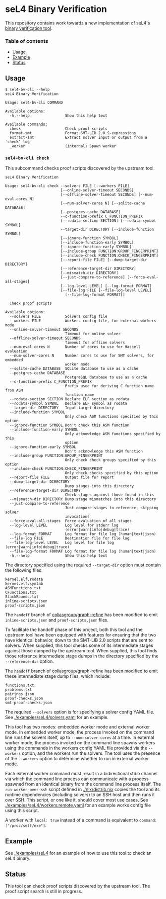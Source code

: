 # seL4 Binary Verification

This repository contains work towards a new implementation of seL4's [binary verification tool](https://github.com/seL4/graph-refine).

### Table of contents
- [Usage](#usage)
- [Example](#example)
- [Status](#status)

## Usage

```
$ sel4-bv-cli --help
seL4 Binary Verification

Usage: sel4-bv-cli COMMAND

Available options:
  -h,--help                Show this help text

Available commands:
  check                    Check proof scripts
  format-smt               Format SMT-LIB 2.0 S-expressions
  extract-smt              Extract solver input or output from a 'check' log
  _worker                  (internal) Spawn worker
```

### `sel4-bv-cli check`

This subcommand checks proof scripts discovered by the upstream tool.

```
seL4 Binary Verification

Usage: sel4-bv-cli check --solvers FILE [--workers FILE] 
                         [--online-solver-timeout SECONDS] 
                         [--offline-solver-timeout SECONDS] [--num-eval-cores N]
                         [--num-solver-cores N] [--sqlite-cache DATABASE] 
                         [--postgres-cache DATABASE]
                         --c-function-prefix C_FUNCTION_PREFIX 
                         [--rodata-section SECTION] [--rodata-symbol SYMBOL]
                         --target-dir DIRECTORY [--include-function SYMBOL] 
                         [--ignore-function SYMBOL] 
                         [--include-function-early SYMBOL] 
                         [--ignore-function-early SYMBOL] 
                         [--include-group FUNCTION:GROUP_FINGERPRINT] 
                         [--include-check FUNCTION:CHECK_FINGERPRINT] 
                         [--report-file FILE] [--dump-target-dir DIRECTORY] 
                         [--reference-target-dir DIRECTORY] 
                         [--mismatch-dir DIRECTORY] 
                         [--just-compare-to-reference] [--force-eval-all-stages]
                         [--log-level LEVEL] [--log-format FORMAT] 
                         [--file-log FILE [--file-log-level LEVEL] 
                           [--file-log-format FORMAT]]

  Check proof scripts

Available options:
  --solvers FILE           Solvers config file
  --workers FILE           Workers config file, for external workers mode
  --online-solver-timeout SECONDS
                           Timeout for online solver
  --offline-solver-timeout SECONDS
                           Timeout for offline solvers
  --num-eval-cores N       Number of cores to use for Haskell evaluation
  --num-solver-cores N     Number cores to use for SMT solvers, for embedded
                           worker mode
  --sqlite-cache DATABASE  SQLite database to use as a cache
  --postgres-cache DATABASE
                           PostgreSQL database to use as a cache
  --c-function-prefix C_FUNCTION_PREFIX
                           Prefix used for deriving C function name from ASM
                           function name
  --rodata-section SECTION Declare ELF section as rodata
  --rodata-symbol SYMBOL   Declare ELF symbol as rodata
  --target-dir DIRECTORY   Input target directory
  --include-function SYMBOL
                           Only check ASM functions specified by this option
  --ignore-function SYMBOL Don't check this ASM function
  --include-function-early SYMBOL
                           Only acknowledge ASM functions specified by this
                           option
  --ignore-function-early SYMBOL
                           Don't acknowledge this ASM function
  --include-group FUNCTION:GROUP_FINGERPRINT
                           Only check check groups specified by this option
  --include-check FUNCTION:CHECK_FINGERPRINT
                           Only check checks specified by this option
  --report-file FILE       Output file for report
  --dump-target-dir DIRECTORY
                           Dump stages into this directory
  --reference-target-dir DIRECTORY
                           Check stages against those found in this
  --mismatch-dir DIRECTORY Dump stage mismatches into this directory
  --just-compare-to-reference
                           Just compare stages to reference, skipping solver
                           invocations
  --force-eval-all-stages  Force evaluation of all stages
  --log-level LEVEL        Log level for stderr log
                           (error|warn|info|debug|trace)
  --log-format FORMAT      Log format for file log (human|text|json)
  --file-log FILE          Destination file for file log
  --file-log-level LEVEL   Log level for file log (error|warn|info|debug|trace)
  --file-log-format FORMAT Log format for file log (human|text|json)
  -h,--help                Show this help text
```

The directory specified using the required `--target-dir` option must contain the following files:

```
kernel.elf.rodata
kernel.elf.symtab
ASMFunctions.txt
CFunctions.txt
StackBounds.txt
inline-scripts.json
proof-scripts.json
```

The `handoff` branch of
[coliasgroup/graph-refine](https://github.com/coliasgroup/graph-refine/tree/handoff) has been
modified to emit `inline-scripts.json` and `proof-scripts.json` files. 

To facilitate the handoff phase of this project, both this tool and the upstream tool have been
equipped with features for ensuring that the two have identical behavior, down to the SMT-LIB 2.0
scripts that are sent to solvers. When supplied, this tool checks some of its intermediate stages
against those dumped by the upstream tool. When supplied, this tool finds those reference
intermediate stage dumps in the directory specified by the `--reference-dir` option.

The `handoff` branch of [coliasgroup/graph-refine](https://github.com/coliasgroup/graph-refine/tree/handoff) has been modified to emit these intermediate stage dump files, which include:


```
functions.txt
problems.txt
pairings.json
proof-checks.json
smt-proof-checks.json
```

The required `--solvers` option is for specifying a solver config YAML file. See
[./examples/seL4/solvers.yaml](./examples/seL4/solvers.yaml) for an example.

This tool has two modes: embedded worker mode and external worker mode. In embedded worker mode, the
process invoked on the command line runs the solvers itself, up to `--num-solver-cores` at a time.
In external worker mode, the process invoked on the command line spawns workers using the commands
in the workers config YAML file provided via the `--workers` option, and the workers run the
solvers. The tool uses the presence of the `--workers` option to determine whether to run in
external worker mode.

Each external worker command must result in a bidirectional stdio channel via which the command line
process can communicate with a process spawned from an identical binary from the command line
process itself. The `run-worker-over-ssh` script defined in [./nix/distrib.nix](./nix/distrib.nix)
copies the tool and its runtime dependencies (including solvers) to an SSH host and then runs it
over SSH. This script, or one like it, should cover most use cases. See
[./examples/seL4/workers.remote.yaml](./examples/seL4/workers.remote.yaml) for an example works
config file using this script.

A worker with `local: true` instead of a command is equivalent to `command: ["/proc/self/exe"]`.

## Example

See [./examples/seL4](./examples/seL4) for an example of how to use this tool to check an seL4 binary.

## Status

This tool can check proof scripts discovered by the upstream tool. The proof script search
is still in progress.
